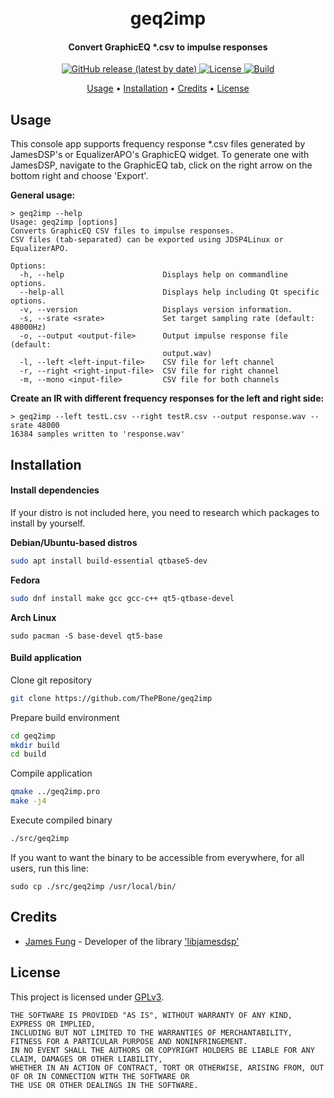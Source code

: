 <h1 align="center">
  <br>
  geq2imp
  <br>
</h1>
<h4 align="center">Convert GraphicEQ *.csv to impulse responses</h4>
<p align="center">
  <a href="https://github.com/thepbone/geq2imp/releases">
  	<img alt="GitHub release (latest by date)" src="https://img.shields.io/github/v/release/thepbone/geq2imp">
  </a>
  <a href="https://github.com/thepbone/geq2imp/blob/master/LICENSE">
      <img alt="License" src="https://img.shields.io/github/license/thepbone/geq2imp">
  </a>
  <a href="https://github.com/thepbone/geq2imp/">
    <img alt="Build" src="https://img.shields.io/github/repo-size/thepbone/geq2imp">
  </a>
</p>
<p align="center">
  <a href="#usage">Usage</a> •
  <a href="#installation">Installation</a> •
  <a href="#credits">Credits</a> •
  <a href="#license">License</a> 
</p>

## Usage

This console app supports frequency response *.csv files generated by JamesDSP's or EqualizerAPO's GraphicEQ widget. To generate one with JamesDSP, navigate to the GraphicEQ tab, click on the right arrow on the bottom right and choose 'Export'.

**General usage:**

```
> geq2imp --help
Usage: geq2imp [options]
Converts GraphicEQ CSV files to impulse responses.
CSV files (tab-separated) can be exported using JDSP4Linux or EqualizerAPO.

Options:
  -h, --help                      Displays help on commandline options.
  --help-all                      Displays help including Qt specific options.
  -v, --version                   Displays version information.
  -s, --srate <srate>             Set target sampling rate (default: 48000Hz)
  -o, --output <output-file>      Output impulse response file (default:
                                  output.wav)
  -l, --left <left-input-file>    CSV file for left channel
  -r, --right <right-input-file>  CSV file for right channel
  -m, --mono <input-file>         CSV file for both channels
```

**Create an IR with different frequency responses for the left and right side:**

```
> geq2imp --left testL.csv --right testR.csv --output response.wav --srate 48000
16384 samples written to 'response.wav'
```




## Installation

#### Install dependencies

If your distro is not included here, you need to research which packages to install by yourself.

**Debian/Ubuntu-based distros**
```bash
sudo apt install build-essential qtbase5-dev
```

**Fedora**

```bash
sudo dnf install make gcc gcc-c++ qt5-qtbase-devel
```

**Arch Linux**

```
sudo pacman -S base-devel qt5-base
```

#### Build application

Clone git repository

```bash
git clone https://github.com/ThePBone/geq2imp
```

Prepare build environment

```bash
cd geq2imp
mkdir build
cd build
```
Compile application

```bash
qmake ../geq2imp.pro
make -j4
```

Execute compiled binary

```bash
./src/geq2imp
```

If you want to want the binary to be accessible from everywhere, for all users, run this line:

```
sudo cp ./src/geq2imp /usr/local/bin/
```

## Credits

* [James Fung](https://github.com/james34602) - Developer of the library ['libjamesdsp'](https://github.com/james34602/JamesDSPManager/tree/master/Main)

## License

This project is licensed under [GPLv3](LICENSE).

```
THE SOFTWARE IS PROVIDED "AS IS", WITHOUT WARRANTY OF ANY KIND, EXPRESS OR IMPLIED, 
INCLUDING BUT NOT LIMITED TO THE WARRANTIES OF MERCHANTABILITY, FITNESS FOR A PARTICULAR PURPOSE AND NONINFRINGEMENT. 
IN NO EVENT SHALL THE AUTHORS OR COPYRIGHT HOLDERS BE LIABLE FOR ANY CLAIM, DAMAGES OR OTHER LIABILITY, 
WHETHER IN AN ACTION OF CONTRACT, TORT OR OTHERWISE, ARISING FROM, OUT OF OR IN CONNECTION WITH THE SOFTWARE OR 
THE USE OR OTHER DEALINGS IN THE SOFTWARE.
```
